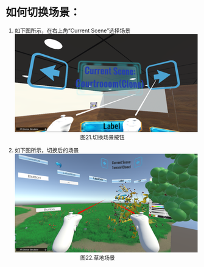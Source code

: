 # 如何切换场景：  
1. 如下图所示，在右上角“Current Scene”选择场景  
 ![图片21](png/图片21.png "图片21")  
&emsp;&emsp;&emsp;&emsp;&emsp;&emsp;&emsp;&emsp;&emsp;&emsp;&emsp;&emsp;
图21.切换场景按钮  


2. 如下图所示，切换后的场景  
 ![图片22](png/图片22.png "图片22")  
&emsp;&emsp;&emsp;&emsp;&emsp;&emsp;&emsp;&emsp;&emsp;&emsp;&emsp;&emsp;
图22.草地场景  

